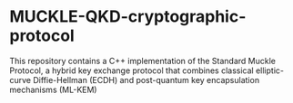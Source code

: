 # MUCKLE-QKD-cryptographic-protocol
This repository contains a C++ implementation of the Standard Muckle Protocol, a hybrid key exchange protocol that combines classical elliptic-curve Diffie-Hellman (ECDH) and post-quantum key encapsulation mechanisms (ML-KEM)
